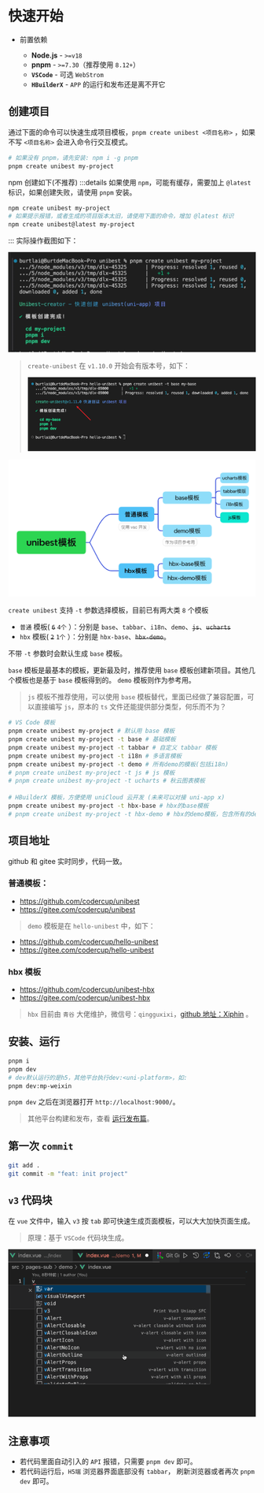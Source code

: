 # 快速开始

- 前置依赖

  - **Node.js** - `>=v18`
  - **pnpm** - `>=7.30`（推荐使用 `8.12+`）
  - **`VSCode`** - 可选 `WebStrom`
  - **`HBuilderX`** - `APP` 的运行和发布还是离不开它

## 创建项目

通过下面的命令可以快速生成项目模板，`pnpm create unibest <项目名称>` ，如果不写 `<项目名称>` 会进入命令行交互模式。

```bash
# 如果没有 pnpm，请先安装: npm i -g pnpm
pnpm create unibest my-project
```

npm 创建如下(不推荐)
:::details
如果使用 `npm`，可能有缓存，需要加上 `@latest` 标识，如果创建失败，请使用 `pnpm` 安装。

```bash
npm create unibest my-project
# 如果提示报错，或者生成的项目版本太旧，请使用下面的命令，增加 @latest 标识
npm create unibest@latest my-project
```

:::
实际操作截图如下：

![create project](./assets/2-1.png)

> `create-unibest` 在 `v1.10.0` 开始会有版本号，如下：
>
> ![alt text](./assets/2-2.png)

![unibest templates](./assets/2-3.png)

`create unibest` 支持 `-t` 参数选择模板，目前已有两大类 `8` 个模板

- `普通` 模板( ~~`6`~~ `4个` ）：分别是 `base`、`tabbar`、`i18n`、`demo`、~~`js`~~、~~`ucharts`~~
- `hbx` 模板( ~~`2`~~ `1个` ）：分别是 `hbx-base`、~~`hbx-demo`~~。

不带 `-t` 参数时会默认生成 `base` 模板。

`base` 模板是最基本的模板，更新最及时，推荐使用 `base` 模板创建新项目。其他几个模板也是基于 `base` 模板得到的。 `demo` 模板则作为参考用。

> `js` 模板不推荐使用，可以使用 `base` 模板替代，里面已经做了兼容配置，可以直接编写 `js`，原本的 `ts` 文件还能提供部分类型，何乐而不为？

```sh
# VS Code 模板
pnpm create unibest my-project # 默认用 base 模板
pnpm create unibest my-project -t base # 基础模板
pnpm create unibest my-project -t tabbar # 自定义 tabbar 模板
pnpm create unibest my-project -t i18n # 多语言模板
pnpm create unibest my-project -t demo # 所有demo的模板(包括i18n)
# pnpm create unibest my-project -t js # js 模板
# pnpm create unibest my-project -t ucharts # 秋云图表模板

# HBuilderX 模板，方便使用 uniCloud 云开发 (未来可以对接 uni-app x)
pnpm create unibest my-project -t hbx-base # hbx的base模板
# pnpm create unibest my-project -t hbx-demo # hbx的demo模板，包含所有的demo
```

## 项目地址

github 和 gitee 实时同步，代码一致。

### 普通模板：

- https://github.com/codercup/unibest
- https://gitee.com/codercup/unibest

> `demo` 模板是在 `hello-unibest` 中，如下：

- https://github.com/codercup/hello-unibest
- https://gitee.com/codercup/hello-unibest

### hbx 模板

- https://github.com/codercup/unibest-hbx
- https://gitee.com/codercup/unibest-hbx

> `hbx` 目前由 `青谷` 大佬维护，微信号：`qingguxixi`，[github 地址：Xiphin](https://github.com/Xiphin) 。

## 安装、运行

```bash [pnpm]
pnpm i
pnpm dev
# dev默认运行的是h5，其他平台执行dev:<uni-platform>，如:
pnpm dev:mp-weixin
```

`pnpm dev` 之后在浏览器打开 `http://localhost:9000/`。

> 其他平台构建和发布，查看 [运行发布篇](./11-build)。

## 第一次 `commit`

```bash
git add .
git commit -m "feat: init project"
```

## `v3` 代码块

在 `vue` 文件中，输入 `v3` 按 `tab` 即可快速生成页面模板，可以大大加快页面生成。

> 原理：基于 `VSCode` 代码块生成。

![alt text](./assets/2-4.gif)

## 注意事项

- 若代码里面自动引入的 `API` 报错，只需要 `pnpm dev` 即可。
- 若代码运行后，`H5端` 浏览器界面底部没有 `tabbar`， 刷新浏览器或者再次 `pnpm dev` 即可。

